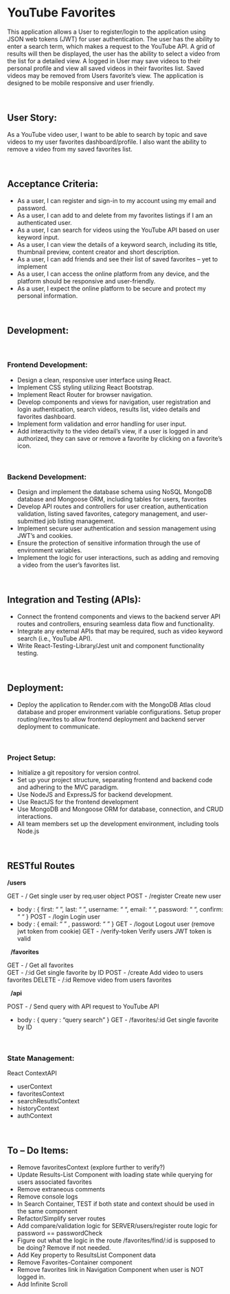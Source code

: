 # YouTube Favorites

This application allows a User to register/login to the application using JSON web tokens (JWT) for user authentication. The user has the ability to enter a search term, which makes a request to the YouTube API. A grid of results will then be displayed, the user has the ability to select a video from the list for a detailed view. A logged in User may save videos to their personal profile and view all saved videos in their favorites list. Saved videos may be removed from Users favorite’s view. The application is designed to be mobile responsive and user friendly. 

&nbsp;

## User Story:

As a YouTube video user, I want to be able to search by topic and save videos to my user favorites dashboard/profile. I also want the ability to remove a video from my saved favorites list.

&nbsp;

## Acceptance Criteria:

* As a user, I can register and sign-in to my account using my email and password.
* As a user, I can add to and delete from my favorites listings if I am an authenticated user.
* As a user, I can search for videos using the YouTube API based on user keyword input.
* As a user, I can view the details of a keyword search, including its title, thumbnail preview, content creator and short description.
* As a user, I can add friends and see their list of saved favorites – yet to implement
* As a user, I can access the online platform from any device, and the platform should be responsive and user-friendly.
* As a user, I expect the online platform to be secure and protect my personal information.

&nbsp;

## Development:

&nbsp;

### Frontend Development:

*	Design a clean, responsive user interface using React.
*	Implement CSS styling utilizing React Bootstrap.
*	Implement React Router for browser navigation.
*	Develop components and views for navigation, user registration and login authentication, search videos, results list, video details and favorites dashboard.
*	Implement form validation and error handling for user input.
*	Add interactivity to the video detail’s view, if a user is logged in and authorized, they can save or remove a favorite by clicking on a favorite’s icon.

&nbsp;

### Backend Development:

*	Design and implement the database schema using NoSQL MongoDB database and Mongoose ORM, including tables for users, favorites
*	Develop API routes and controllers for user creation, authentication validation, listing saved favorites, category management, and user-submitted job listing management.
*	Implement secure user authentication and session management using JWT’s and cookies.
*	Ensure the protection of sensitive information through the use of environment variables.
*	Implement the logic for user interactions, such as adding and removing a video from the user’s favorites list.

&nbsp;

## Integration and Testing (APIs):

*	Connect the frontend components and views to the backend server API routes and controllers, ensuring seamless data flow and functionality.
*	Integrate any external APIs that may be required, such as video keyword search (i.e., YouTube API).
*	Write React-Testing-Library/Jest unit and component functionality testing.

&nbsp;

## Deployment:

*	Deploy the application to Render.com with the MongoDB Atlas cloud database and proper environment variable configurations. Setup proper routing/rewrites to allow frontend deployment and backend server deployment to communicate. 

&nbsp;

### Project Setup:

*	Initialize a git repository for version control. 
*	Set up your project structure, separating frontend and backend code and adhering to the MVC paradigm. 
*	Use NodeJS and ExpressJS for backend development. 
*	Use ReactJS for the frontend development
*	Use MongoDB and Mongoose ORM for database, connection, and CRUD interactions. 
*	All team members set up the development environment, including tools Node.js 

&nbsp;

## RESTful Routes

**/users**

GET - /              Get single user by req.user object
POST -  /register                        Create new user
-	body : { first: “ ”, last: “ ”, username: “ “, email: “ “, password: “ “, confirm: “ “ }
POST -  /login                            Login user
-	body : { email: “ ” , password: “ ” }
GET -  /logout                            Logout user (remove jwt token from cookie)
GET -  /verify-token                   Verify users JWT token is valid

&nbsp;
**/favorites**

GET -  /                                       Get all favorites                   
GET -  /:id                                   Get single favorite by ID
POST -  /create                           Add video to users favorites
DELETE -  /:id                             Remove video from users favorites

&nbsp;
**/api**

POST -  /                                    Send query with API request to YouTube API 
-	body : { query : “query search” } 
GET -  /favorites/:id                  Get single favorite by ID

&nbsp;

### State Management:

React ContextAPI
-	userContext
-	favoritesContext
-	searchResutlsContext
-	historyContext
-	authContext

&nbsp;
&nbsp;


## To – Do Items:
*	Remove favoritesContext (explore further to verify?)
*	Update Results-List Component with loading state while querying for users associated favorites
*	Remove extraneous comments
*	Remove console logs
*	In Search Container, TEST if both state and context should be used in the same component
*	Refactor/Simplify server routes
*	Add compare/validation logic for SERVER/users/register route logic for password == passwordCheck
*	Figure out what the logic in the route /favorites/find/:id is supposed to be doing? Remove if not needed.
*	Add Key property to ResultsList Component data
*	Remove Favorites-Container component
*	Remove favorites link in Navigation Component when user is NOT logged in.
*   Add Infinite Scroll
